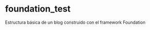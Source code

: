 foundation_test
===============
Estructura básica de un blog construido con el framework Foundation
